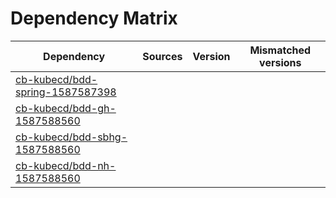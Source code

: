 # Dependency Matrix

Dependency | Sources | Version | Mismatched versions
---------- | ------- | ------- | -------------------
[cb-kubecd/bdd-spring-1587587398](https://github.com/cb-kubecd/bdd-spring-1587587398.git) |  | []() | 
[cb-kubecd/bdd-gh-1587588560](https://github.com/cb-kubecd/bdd-gh-1587588560.git) |  | []() | 
[cb-kubecd/bdd-sbhg-1587588560](https://github.com/cb-kubecd/bdd-sbhg-1587588560.git) |  | []() | 
[cb-kubecd/bdd-nh-1587588560](https://github.com/cb-kubecd/bdd-nh-1587588560.git) |  | []() | 
